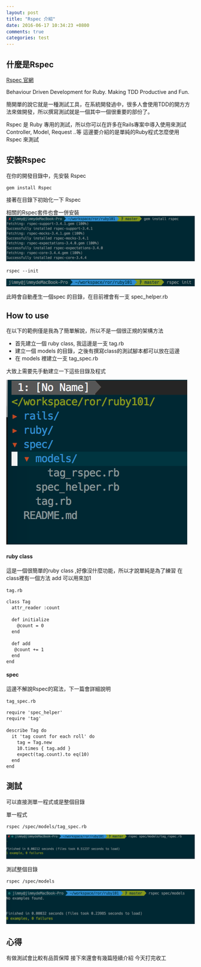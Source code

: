 ```yaml
---
layout: post
title: "Rspec 介紹"
date: 2016-06-17 10:34:23 +0800
comments: true
categories: test
---
```


## 什麼是Rspec

[Rspec 官網](http://rspec.info)

Behaviour Driven
Development for Ruby.
Making TDD Productive and Fun.

簡開單的說它就是一種測試工具，在系統開發過中，很多人會使用TDD的開方方法來做開發，所以撰寫測試就是一個其中一個很重要的部份了。

Rspec 是 Ruby 專用的測試，所以你可以在許多在Rails專案中導入使用來測試 Controller, Model, Request ..等
這邊要介紹的是單純的Ruby程式怎麼使用 Rspec 來測試


## 安裝Rspec

在你的開發目錄中，先安裝 Rspec

```
gem install Rspec
```

接著在目錄下初始化一下 Rspec

相關的Rspec套件也會一併安裝
![Alt text](/images/rspec/gem_install_rspec.png)

```
rspec --init
```

![Alt text](/images/rspec/rspec_init.png)

此時會自動產生一個spec 的目錄，在目前裡會有一支 spec_helper.rb

## How to use

在以下的範例僅是我為了簡單解說，所以不是一個很正規的架構方法

* 首先建立一個 ruby class, 我這邊是一支 tag.rb
* 建立一個 models 的目錄，之後有撰寫class的測試腳本都可以放在這邊
* 在 models 裡建立一支 tag_spec.rb

大致上需要先手動建立一下這些目錄及程式


![Alt text](/images/rspec/folder_tree.png)

#### ruby class
這是一個很簡單的ruby class ,好像沒什麼功能，所以才說單純是為了練習
在class裡有一個方法 add 可以用來加1

`` tag.rb ``
```
class Tag
  attr_reader :count

  def initialize
    @count = 0
  end

  def add
   @count += 1
  end
end

```

#### spec

這邊不解說Rspec的寫法，下一篇會詳細說明

`` tag_spec.rb ``
```
require 'spec_helper'
require 'tag'

describe Tag do
  it 'tag count for each roll' do
    tag = Tag.new
    10.times { tag.add }
    expect(tag.count).to eq(10)
  end
end

```


## 測試

可以直接測單一程式或是整個目錄

單一程式
```
rspec /spec/models/tag_spec.rb
```
![Alt text](/images/rspec/test_one_class.png)

測試整個目錄
```
rspec /spec/models
```
![Alt text](/images/rspec/test_models.png)


## 心得

有做測試會比較有品質保障
接下來還會有幾篇陸續介紹
今天打完收工
